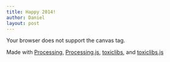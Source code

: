 ```yaml
---
title: Happy 2014!
author: Daniel
layout: post
---
```


<script type="text/javascript" src="http://shiffman.net/javascript/toxiclibs.js"></script>
<script type="text/javascript" src="http://shiffman.net/javascript/processing.js"></script>

<canvas data-processing-sources="http://shiffman.net/p5/newyears/2014/Dancing/Dancing.pde http://shiffman.net/p5/newyears/2014/Dancing/Particle.pde http://shiffman.net/p5/newyears/2014/Dancing/Skeleton.pde http://shiffman.net/p5/newyears/2014/Dancing/Part.pde">
    <p>Your browser does not support the canvas tag.</p>
</canvas>

<p>Made with <a href="http://processing.org/">Processing</a>, <a href="http://processingjs.org">Processing.js</a>, <a href="http://toxiclibs.org/">toxiclibs</a>, and <a href="http://haptic-data.com/toxiclibsjs/">toxiclibs.js</a></p>




